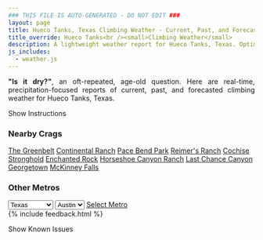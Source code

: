 ```yaml
---
### THIS FILE IS AUTO-GENERATED - DO NOT EDIT ###
layout: page
title: Hueco Tanks, Texas Climbing Weather - Current, Past, and Forecasted Report
title_override: Hueco Tanks<br /><small>Climbing Weather</small>
description: A lightweight weather report for Hueco Tanks, Texas. Optimized for slow internet connections.
js_includes:
  - weather.js
---
```


<section class="measure center lh-copy f5-ns f6 ph2 mv4" style="text-align: justify;">
<strong>"Is it dry?"</strong>, an oft-repeated, age-old question. Here are real-time,
precipitation-focused reports of current, past, and forecasted climbing weather for Hueco Tanks, Texas.
</section>

<p id="settings-toggle" class="mw5 b center tc hover-light-red black-70 pointer">Show Instructions</p>
<section id="settings" class="overflow-hidden" style="display:none;">
    <div class="mv2 ph2 center">
        <div class="fn f6 tc pv2">
            <p class="measure lh-copy center"><strong>Show/hide hourly forecasts</strong> by clicking the desired day.</p>
            <hr class="mw5 p0 mv2 o-60 b0 bt b--light-red light-red bg-light-red">
            <p class="measure lh-copy center"><strong>Current and Past conditions</strong> are measured by the nearest weather station. <strong>Forecast conditions</strong> are calculated and polled separately.</p>
            <hr class="mw5 p0 mv2 o-60 b0 bt b--light-red light-red bg-light-red">
            <p class="measure lh-copy center"><strong>Having issues?</strong> Try <a id="clear-cache" class="no-underline relative fancy-link light-red hover-light-red" href="#">clearing the local cache</a>.</p>
            <hr class="mw5 p0 mv2 o-60 b0 bt b--light-red light-red bg-light-red">
            <p class="measure lh-copy center">Weather data sourced from <a class="no-underline fancy-link relative light-red" target="_blank" href="https://www.weather.gov/documentation/services-web-api">weather.gov</a>.</p>
        </div>
    </div>
</section>
<section id="weather" data-crag="hueco-tanks-texas" class="mv4-ns mv3 ph2 center"></section>
<section id="nearby" class="tc lh-copy">
  <h3>Nearby Crags</h3>
<a class="nowrap no-underline fancy-link relative light-red mh3" href="/crags/the-greenbelt-texas-weather.html">The Greenbelt</a>
<a class="nowrap no-underline fancy-link relative light-red mh3" href="/crags/continental-ranch-texas-weather.html">Continental Ranch</a>
<a class="nowrap no-underline fancy-link relative light-red mh3" href="/crags/pace-bend-park-texas-weather.html">Pace Bend Park</a>
<a class="nowrap no-underline fancy-link relative light-red mh3" href="/crags/reimers-ranch-texas-weather.html">Reimer's Ranch</a>
<a class="nowrap no-underline fancy-link relative light-red mh3" href="/crags/cochise-stronghold-arizona-weather.html">Cochise Stronghold</a>
<a class="nowrap no-underline fancy-link relative light-red mh3" href="/crags/enchanted-rock-texas-weather.html">Enchanted Rock</a>
<a class="nowrap no-underline fancy-link relative light-red mh3" href="/crags/horseshoe-canyon-ranch-arkansas-weather.html">Horseshoe Canyon Ranch</a>
<a class="nowrap no-underline fancy-link relative light-red mh3" href="/crags/last-chance-canyon-new-mexico-weather.html">Last Chance Canyon</a>
<a class="nowrap no-underline fancy-link relative light-red mh3" href="/crags/georgetown-texas-weather.html">Georgetown</a>
<a class="nowrap no-underline fancy-link relative light-red mh3" href="/crags/mckinney-falls-texas-weather.html">McKinney Falls</a>
</section>
<section id="nearby" class="tc lh-copy">
  <h3>Other Metros</h3>
  <select class="ma1 bg-near-white pa2" id="stateSel">
    <option value="Texas" selected>Texas</option>
    <option value="Washington">Washington</option>
    <option value="Colorado">Colorado</option>
    <option value="Tennessee">Tennessee</option>
    <option value="Utah">Utah</option>
    <option value="California">California</option>
  </select>
  <select class="ma1 bg-near-white pa2" id="citySel">
    <option value="Austin" selected>Austin</option>
  </select>
  <a id="selectMetro" class="f6 link dim ph3 pv2 ma1 dib white bg-light-red" href="/crags/austin-texas-weather.html">Select Metro</a>
  <script>
    var states = [];
    states["Texas"] = "Austin"
    states["Washington"] = "Seattle"
    states["Colorado"] = "Denver"
    states["Tennessee"] = "Nashville"
    states["Utah"] = "Salt Lake City"
    states["California"] = "San Francisco|Los Angeles"
  </script>
</section>
{% include feedback.html %}
<p id="issues-toggle" class="mw5 b center tc hover-light-red black-70 pointer">Show Known Issues</p>
<section id="issues" class="overflow-hidden tc f6">
</section>

<script>
  var weekly_EPZ_116_60 = {"updated":"2021-06-19T07:13:20+00:00","units":"us","forecastGenerator":"BaselineForecastGenerator","generatedAt":"2021-06-19T08:46:03+00:00","updateTime":"2021-06-19T07:13:20+00:00","validTimes":"2021-06-19T01:00:00+00:00/P8DT6H","elevation":{"value":1449.9336,"unitCode":"unit:m"},"periods":[{"number":1,"name":"Overnight","startTime":"2021-06-19T02:00:00-06:00","endTime":"2021-06-19T06:00:00-06:00","isDaytime":false,"temperature":73,"temperatureUnit":"F","temperatureTrend":null,"windSpeed":"9 mph","windDirection":"ESE","icon":"https://api.weather.gov/icons/land/night/skc?size=medium","shortForecast":"Clear","detailedForecast":"Clear, with a low around 73. East southeast wind around 9 mph."},{"number":2,"name":"Saturday","startTime":"2021-06-19T06:00:00-06:00","endTime":"2021-06-19T18:00:00-06:00","isDaytime":true,"temperature":101,"temperatureUnit":"F","temperatureTrend":null,"windSpeed":"8 mph","windDirection":"S","icon":"https://api.weather.gov/icons/land/day/hot?size=medium","shortForecast":"Sunny","detailedForecast":"Sunny, with a high near 101. South wind around 8 mph."},{"number":3,"name":"Saturday Night","startTime":"2021-06-19T18:00:00-06:00","endTime":"2021-06-20T06:00:00-06:00","isDaytime":false,"temperature":74,"temperatureUnit":"F","temperatureTrend":null,"windSpeed":"9 mph","windDirection":"SSE","icon":"https://api.weather.gov/icons/land/night/few?size=medium","shortForecast":"Mostly Clear","detailedForecast":"Mostly clear, with a low around 74. South southeast wind around 9 mph."},{"number":4,"name":"Sunday","startTime":"2021-06-20T06:00:00-06:00","endTime":"2021-06-20T18:00:00-06:00","isDaytime":true,"temperature":103,"temperatureUnit":"F","temperatureTrend":null,"windSpeed":"9 to 13 mph","windDirection":"WSW","icon":"https://api.weather.gov/icons/land/day/hot?size=medium","shortForecast":"Sunny","detailedForecast":"Sunny, with a high near 103. Heat index values as high as 97. West southwest wind 9 to 13 mph."},{"number":5,"name":"Sunday Night","startTime":"2021-06-20T18:00:00-06:00","endTime":"2021-06-21T06:00:00-06:00","isDaytime":false,"temperature":77,"temperatureUnit":"F","temperatureTrend":null,"windSpeed":"14 mph","windDirection":"W","icon":"https://api.weather.gov/icons/land/night/tsra_hi/sct?size=medium","shortForecast":"Slight Chance Showers And Thunderstorms then Partly Cloudy","detailedForecast":"A slight chance of showers and thunderstorms before midnight. Partly cloudy, with a low around 77. West wind around 14 mph, with gusts as high as 20 mph."},{"number":6,"name":"Monday","startTime":"2021-06-21T06:00:00-06:00","endTime":"2021-06-21T18:00:00-06:00","isDaytime":true,"temperature":97,"temperatureUnit":"F","temperatureTrend":null,"windSpeed":"13 to 21 mph","windDirection":"N","icon":"https://api.weather.gov/icons/land/day/wind_few?size=medium","shortForecast":"Sunny","detailedForecast":"Sunny, with a high near 97. North wind 13 to 21 mph, with gusts as high as 29 mph."},{"number":7,"name":"Monday Night","startTime":"2021-06-21T18:00:00-06:00","endTime":"2021-06-22T06:00:00-06:00","isDaytime":false,"temperature":70,"temperatureUnit":"F","temperatureTrend":null,"windSpeed":"23 mph","windDirection":"E","icon":"https://api.weather.gov/icons/land/night/tsra_hi?size=medium","shortForecast":"Slight Chance Showers And Thunderstorms","detailedForecast":"A slight chance of showers and thunderstorms. Partly cloudy, with a low around 70. East wind around 23 mph, with gusts as high as 32 mph."},{"number":8,"name":"Tuesday","startTime":"2021-06-22T06:00:00-06:00","endTime":"2021-06-22T18:00:00-06:00","isDaytime":true,"temperature":95,"temperatureUnit":"F","temperatureTrend":null,"windSpeed":"8 to 20 mph","windDirection":"SE","icon":"https://api.weather.gov/icons/land/day/few?size=medium","shortForecast":"Sunny","detailedForecast":"Sunny, with a high near 95. Southeast wind 8 to 20 mph, with gusts as high as 28 mph."},{"number":9,"name":"Tuesday Night","startTime":"2021-06-22T18:00:00-06:00","endTime":"2021-06-23T06:00:00-06:00","isDaytime":false,"temperature":75,"temperatureUnit":"F","temperatureTrend":null,"windSpeed":"8 to 13 mph","windDirection":"SSE","icon":"https://api.weather.gov/icons/land/night/tsra_hi/sct?size=medium","shortForecast":"Slight Chance Showers And Thunderstorms then Partly Cloudy","detailedForecast":"A slight chance of showers and thunderstorms before midnight. Partly cloudy, with a low around 75. South southeast wind 8 to 13 mph."},{"number":10,"name":"Wednesday","startTime":"2021-06-23T06:00:00-06:00","endTime":"2021-06-23T18:00:00-06:00","isDaytime":true,"temperature":98,"temperatureUnit":"F","temperatureTrend":null,"windSpeed":"9 to 13 mph","windDirection":"SSW","icon":"https://api.weather.gov/icons/land/day/few?size=medium","shortForecast":"Sunny","detailedForecast":"Sunny, with a high near 98."},{"number":11,"name":"Wednesday Night","startTime":"2021-06-23T18:00:00-06:00","endTime":"2021-06-24T06:00:00-06:00","isDaytime":false,"temperature":76,"temperatureUnit":"F","temperatureTrend":null,"windSpeed":"9 to 13 mph","windDirection":"SSE","icon":"https://api.weather.gov/icons/land/night/sct?size=medium","shortForecast":"Partly Cloudy","detailedForecast":"Partly cloudy, with a low around 76."},{"number":12,"name":"Thursday","startTime":"2021-06-24T06:00:00-06:00","endTime":"2021-06-24T18:00:00-06:00","isDaytime":true,"temperature":99,"temperatureUnit":"F","temperatureTrend":null,"windSpeed":"12 mph","windDirection":"S","icon":"https://api.weather.gov/icons/land/day/few?size=medium","shortForecast":"Sunny","detailedForecast":"Sunny, with a high near 99."},{"number":13,"name":"Thursday Night","startTime":"2021-06-24T18:00:00-06:00","endTime":"2021-06-25T06:00:00-06:00","isDaytime":false,"temperature":77,"temperatureUnit":"F","temperatureTrend":null,"windSpeed":"14 mph","windDirection":"SE","icon":"https://api.weather.gov/icons/land/night/sct?size=medium","shortForecast":"Partly Cloudy","detailedForecast":"Partly cloudy, with a low around 77."},{"number":14,"name":"Friday","startTime":"2021-06-25T06:00:00-06:00","endTime":"2021-06-25T18:00:00-06:00","isDaytime":true,"temperature":98,"temperatureUnit":"F","temperatureTrend":null,"windSpeed":"13 mph","windDirection":"SE","icon":"https://api.weather.gov/icons/land/day/few?size=medium","shortForecast":"Sunny","detailedForecast":"Sunny, with a high near 98."}]}
  var hourly_EPZ_116_60 = {"@context":["https://geojson.org/geojson-ld/geojson-context.jsonld",{"@version":"1.1","wx":"https://api.weather.gov/ontology#","geo":"http://www.opengis.net/ont/geosparql#","unit":"http://codes.wmo.int/common/unit/","@vocab":"https://api.weather.gov/ontology#"}],"type":"Feature","geometry":{"type":"Polygon","coordinates":[[[-106.0565394,31.9207523],[-106.054364,31.8981566],[-106.02775960000001,31.9000002],[-106.02992990000001,31.9225961],[-106.0565394,31.9207523]]]},"properties":{"updated":"2021-06-19T07:13:20+00:00","units":"us","forecastGenerator":"HourlyForecastGenerator","generatedAt":"2021-06-19T08:46:05+00:00","updateTime":"2021-06-19T07:13:20+00:00","validTimes":"2021-06-19T01:00:00+00:00/P8DT6H","elevation":{"value":1449.9336,"unitCode":"unit:m"},"periods":[{"number":1,"name":"","startTime":"2021-06-19T02:00:00-06:00","endTime":"2021-06-19T03:00:00-06:00","isDaytime":false,"temperature":79,"temperatureUnit":"F","temperatureTrend":null,"windSpeed":"9 mph","windDirection":"ESE","icon":"https://api.weather.gov/icons/land/night/skc?size=small","shortForecast":"Clear","detailedForecast":""},{"number":2,"name":"","startTime":"2021-06-19T03:00:00-06:00","endTime":"2021-06-19T04:00:00-06:00","isDaytime":false,"temperature":77,"temperatureUnit":"F","temperatureTrend":null,"windSpeed":"9 mph","windDirection":"ESE","icon":"https://api.weather.gov/icons/land/night/skc?size=small","shortForecast":"Clear","detailedForecast":""},{"number":3,"name":"","startTime":"2021-06-19T04:00:00-06:00","endTime":"2021-06-19T05:00:00-06:00","isDaytime":false,"temperature":76,"temperatureUnit":"F","temperatureTrend":null,"windSpeed":"9 mph","windDirection":"ESE","icon":"https://api.weather.gov/icons/land/night/skc?size=small","shortForecast":"Clear","detailedForecast":""},{"number":4,"name":"","startTime":"2021-06-19T05:00:00-06:00","endTime":"2021-06-19T06:00:00-06:00","isDaytime":false,"temperature":75,"temperatureUnit":"F","temperatureTrend":null,"windSpeed":"9 mph","windDirection":"ESE","icon":"https://api.weather.gov/icons/land/night/skc?size=small","shortForecast":"Clear","detailedForecast":""},{"number":5,"name":"","startTime":"2021-06-19T06:00:00-06:00","endTime":"2021-06-19T07:00:00-06:00","isDaytime":true,"temperature":73,"temperatureUnit":"F","temperatureTrend":null,"windSpeed":"8 mph","windDirection":"ESE","icon":"https://api.weather.gov/icons/land/day/skc?size=small","shortForecast":"Sunny","detailedForecast":""},{"number":6,"name":"","startTime":"2021-06-19T07:00:00-06:00","endTime":"2021-06-19T08:00:00-06:00","isDaytime":true,"temperature":74,"temperatureUnit":"F","temperatureTrend":null,"windSpeed":"8 mph","windDirection":"SE","icon":"https://api.weather.gov/icons/land/day/skc?size=small","shortForecast":"Sunny","detailedForecast":""},{"number":7,"name":"","startTime":"2021-06-19T08:00:00-06:00","endTime":"2021-06-19T09:00:00-06:00","isDaytime":true,"temperature":80,"temperatureUnit":"F","temperatureTrend":null,"windSpeed":"8 mph","windDirection":"SSE","icon":"https://api.weather.gov/icons/land/day/skc?size=small","shortForecast":"Sunny","detailedForecast":""},{"number":8,"name":"","startTime":"2021-06-19T09:00:00-06:00","endTime":"2021-06-19T10:00:00-06:00","isDaytime":true,"temperature":84,"temperatureUnit":"F","temperatureTrend":null,"windSpeed":"8 mph","windDirection":"SSE","icon":"https://api.weather.gov/icons/land/day/skc?size=small","shortForecast":"Sunny","detailedForecast":""},{"number":9,"name":"","startTime":"2021-06-19T10:00:00-06:00","endTime":"2021-06-19T11:00:00-06:00","isDaytime":true,"temperature":88,"temperatureUnit":"F","temperatureTrend":null,"windSpeed":"8 mph","windDirection":"S","icon":"https://api.weather.gov/icons/land/day/skc?size=small","shortForecast":"Sunny","detailedForecast":""},{"number":10,"name":"","startTime":"2021-06-19T11:00:00-06:00","endTime":"2021-06-19T12:00:00-06:00","isDaytime":true,"temperature":91,"temperatureUnit":"F","temperatureTrend":null,"windSpeed":"8 mph","windDirection":"SSW","icon":"https://api.weather.gov/icons/land/day/skc?size=small","shortForecast":"Sunny","detailedForecast":""},{"number":11,"name":"","startTime":"2021-06-19T12:00:00-06:00","endTime":"2021-06-19T13:00:00-06:00","isDaytime":true,"temperature":94,"temperatureUnit":"F","temperatureTrend":null,"windSpeed":"8 mph","windDirection":"SSW","icon":"https://api.weather.gov/icons/land/day/skc?size=small","shortForecast":"Sunny","detailedForecast":""},{"number":12,"name":"","startTime":"2021-06-19T13:00:00-06:00","endTime":"2021-06-19T14:00:00-06:00","isDaytime":true,"temperature":97,"temperatureUnit":"F","temperatureTrend":null,"windSpeed":"8 mph","windDirection":"SSW","icon":"https://api.weather.gov/icons/land/day/skc?size=small","shortForecast":"Sunny","detailedForecast":""},{"number":13,"name":"","startTime":"2021-06-19T14:00:00-06:00","endTime":"2021-06-19T15:00:00-06:00","isDaytime":true,"temperature":99,"temperatureUnit":"F","temperatureTrend":null,"windSpeed":"8 mph","windDirection":"SSW","icon":"https://api.weather.gov/icons/land/day/few?size=small","shortForecast":"Sunny","detailedForecast":""},{"number":14,"name":"","startTime":"2021-06-19T15:00:00-06:00","endTime":"2021-06-19T16:00:00-06:00","isDaytime":true,"temperature":100,"temperatureUnit":"F","temperatureTrend":null,"windSpeed":"8 mph","windDirection":"S","icon":"https://api.weather.gov/icons/land/day/few?size=small","shortForecast":"Sunny","detailedForecast":""},{"number":15,"name":"","startTime":"2021-06-19T16:00:00-06:00","endTime":"2021-06-19T17:00:00-06:00","isDaytime":true,"temperature":101,"temperatureUnit":"F","temperatureTrend":null,"windSpeed":"8 mph","windDirection":"S","icon":"https://api.weather.gov/icons/land/day/hot?size=small","shortForecast":"Sunny","detailedForecast":""},{"number":16,"name":"","startTime":"2021-06-19T17:00:00-06:00","endTime":"2021-06-19T18:00:00-06:00","isDaytime":true,"temperature":101,"temperatureUnit":"F","temperatureTrend":null,"windSpeed":"8 mph","windDirection":"S","icon":"https://api.weather.gov/icons/land/day/hot?size=small","shortForecast":"Sunny","detailedForecast":""},{"number":17,"name":"","startTime":"2021-06-19T18:00:00-06:00","endTime":"2021-06-19T19:00:00-06:00","isDaytime":false,"temperature":99,"temperatureUnit":"F","temperatureTrend":null,"windSpeed":"8 mph","windDirection":"S","icon":"https://api.weather.gov/icons/land/night/few?size=small","shortForecast":"Mostly Clear","detailedForecast":""},{"number":18,"name":"","startTime":"2021-06-19T19:00:00-06:00","endTime":"2021-06-19T20:00:00-06:00","isDaytime":false,"temperature":96,"temperatureUnit":"F","temperatureTrend":null,"windSpeed":"8 mph","windDirection":"S","icon":"https://api.weather.gov/icons/land/night/few?size=small","shortForecast":"Mostly Clear","detailedForecast":""},{"number":19,"name":"","startTime":"2021-06-19T20:00:00-06:00","endTime":"2021-06-19T21:00:00-06:00","isDaytime":false,"temperature":93,"temperatureUnit":"F","temperatureTrend":null,"windSpeed":"8 mph","windDirection":"S","icon":"https://api.weather.gov/icons/land/night/few?size=small","shortForecast":"Mostly Clear","detailedForecast":""},{"number":20,"name":"","startTime":"2021-06-19T21:00:00-06:00","endTime":"2021-06-19T22:00:00-06:00","isDaytime":false,"temperature":89,"temperatureUnit":"F","temperatureTrend":null,"windSpeed":"9 mph","windDirection":"SSE","icon":"https://api.weather.gov/icons/land/night/few?size=small","shortForecast":"Mostly Clear","detailedForecast":""},{"number":21,"name":"","startTime":"2021-06-19T22:00:00-06:00","endTime":"2021-06-19T23:00:00-06:00","isDaytime":false,"temperature":86,"temperatureUnit":"F","temperatureTrend":null,"windSpeed":"9 mph","windDirection":"SSE","icon":"https://api.weather.gov/icons/land/night/few?size=small","shortForecast":"Mostly Clear","detailedForecast":""},{"number":22,"name":"","startTime":"2021-06-19T23:00:00-06:00","endTime":"2021-06-20T00:00:00-06:00","isDaytime":false,"temperature":84,"temperatureUnit":"F","temperatureTrend":null,"windSpeed":"9 mph","windDirection":"SSE","icon":"https://api.weather.gov/icons/land/night/few?size=small","shortForecast":"Mostly Clear","detailedForecast":""},{"number":23,"name":"","startTime":"2021-06-20T00:00:00-06:00","endTime":"2021-06-20T01:00:00-06:00","isDaytime":false,"temperature":83,"temperatureUnit":"F","temperatureTrend":null,"windSpeed":"9 mph","windDirection":"SE","icon":"https://api.weather.gov/icons/land/night/few?size=small","shortForecast":"Mostly Clear","detailedForecast":""},{"number":24,"name":"","startTime":"2021-06-20T01:00:00-06:00","endTime":"2021-06-20T02:00:00-06:00","isDaytime":false,"temperature":80,"temperatureUnit":"F","temperatureTrend":null,"windSpeed":"9 mph","windDirection":"SE","icon":"https://api.weather.gov/icons/land/night/few?size=small","shortForecast":"Mostly Clear","detailedForecast":""},{"number":25,"name":"","startTime":"2021-06-20T02:00:00-06:00","endTime":"2021-06-20T03:00:00-06:00","isDaytime":false,"temperature":79,"temperatureUnit":"F","temperatureTrend":null,"windSpeed":"9 mph","windDirection":"SE","icon":"https://api.weather.gov/icons/land/night/few?size=small","shortForecast":"Mostly Clear","detailedForecast":""},{"number":26,"name":"","startTime":"2021-06-20T03:00:00-06:00","endTime":"2021-06-20T04:00:00-06:00","isDaytime":false,"temperature":77,"temperatureUnit":"F","temperatureTrend":null,"windSpeed":"9 mph","windDirection":"SE","icon":"https://api.weather.gov/icons/land/night/few?size=small","shortForecast":"Mostly Clear","detailedForecast":""},{"number":27,"name":"","startTime":"2021-06-20T04:00:00-06:00","endTime":"2021-06-20T05:00:00-06:00","isDaytime":false,"temperature":76,"temperatureUnit":"F","temperatureTrend":null,"windSpeed":"9 mph","windDirection":"SE","icon":"https://api.weather.gov/icons/land/night/few?size=small","shortForecast":"Mostly Clear","detailedForecast":""},{"number":28,"name":"","startTime":"2021-06-20T05:00:00-06:00","endTime":"2021-06-20T06:00:00-06:00","isDaytime":false,"temperature":74,"temperatureUnit":"F","temperatureTrend":null,"windSpeed":"9 mph","windDirection":"SE","icon":"https://api.weather.gov/icons/land/night/few?size=small","shortForecast":"Mostly Clear","detailedForecast":""},{"number":29,"name":"","startTime":"2021-06-20T06:00:00-06:00","endTime":"2021-06-20T07:00:00-06:00","isDaytime":true,"temperature":74,"temperatureUnit":"F","temperatureTrend":null,"windSpeed":"9 mph","windDirection":"SE","icon":"https://api.weather.gov/icons/land/day/few?size=small","shortForecast":"Sunny","detailedForecast":""},{"number":30,"name":"","startTime":"2021-06-20T07:00:00-06:00","endTime":"2021-06-20T08:00:00-06:00","isDaytime":true,"temperature":75,"temperatureUnit":"F","temperatureTrend":null,"windSpeed":"12 mph","windDirection":"S","icon":"https://api.weather.gov/icons/land/day/few?size=small","shortForecast":"Sunny","detailedForecast":""},{"number":31,"name":"","startTime":"2021-06-20T08:00:00-06:00","endTime":"2021-06-20T09:00:00-06:00","isDaytime":true,"temperature":81,"temperatureUnit":"F","temperatureTrend":null,"windSpeed":"12 mph","windDirection":"S","icon":"https://api.weather.gov/icons/land/day/skc?size=small","shortForecast":"Sunny","detailedForecast":""},{"number":32,"name":"","startTime":"2021-06-20T09:00:00-06:00","endTime":"2021-06-20T10:00:00-06:00","isDaytime":true,"temperature":85,"temperatureUnit":"F","temperatureTrend":null,"windSpeed":"10 mph","windDirection":"SSW","icon":"https://api.weather.gov/icons/land/day/skc?size=small","shortForecast":"Sunny","detailedForecast":""},{"number":33,"name":"","startTime":"2021-06-20T10:00:00-06:00","endTime":"2021-06-20T11:00:00-06:00","isDaytime":true,"temperature":90,"temperatureUnit":"F","temperatureTrend":null,"windSpeed":"10 mph","windDirection":"SW","icon":"https://api.weather.gov/icons/land/day/skc?size=small","shortForecast":"Sunny","detailedForecast":""},{"number":34,"name":"","startTime":"2021-06-20T11:00:00-06:00","endTime":"2021-06-20T12:00:00-06:00","isDaytime":true,"temperature":93,"temperatureUnit":"F","temperatureTrend":null,"windSpeed":"10 mph","windDirection":"W","icon":"https://api.weather.gov/icons/land/day/few?size=small","shortForecast":"Sunny","detailedForecast":""},{"number":35,"name":"","startTime":"2021-06-20T12:00:00-06:00","endTime":"2021-06-20T13:00:00-06:00","isDaytime":true,"temperature":96,"temperatureUnit":"F","temperatureTrend":null,"windSpeed":"10 mph","windDirection":"W","icon":"https://api.weather.gov/icons/land/day/few?size=small","shortForecast":"Sunny","detailedForecast":""},{"number":36,"name":"","startTime":"2021-06-20T13:00:00-06:00","endTime":"2021-06-20T14:00:00-06:00","isDaytime":true,"temperature":98,"temperatureUnit":"F","temperatureTrend":null,"windSpeed":"10 mph","windDirection":"W","icon":"https://api.weather.gov/icons/land/day/few?size=small","shortForecast":"Sunny","detailedForecast":""},{"number":37,"name":"","startTime":"2021-06-20T14:00:00-06:00","endTime":"2021-06-20T15:00:00-06:00","isDaytime":true,"temperature":101,"temperatureUnit":"F","temperatureTrend":null,"windSpeed":"12 mph","windDirection":"WNW","icon":"https://api.weather.gov/icons/land/day/hot?size=small","shortForecast":"Sunny","detailedForecast":""},{"number":38,"name":"","startTime":"2021-06-20T15:00:00-06:00","endTime":"2021-06-20T16:00:00-06:00","isDaytime":true,"temperature":102,"temperatureUnit":"F","temperatureTrend":null,"windSpeed":"12 mph","windDirection":"NW","icon":"https://api.weather.gov/icons/land/day/hot?size=small","shortForecast":"Sunny","detailedForecast":""},{"number":39,"name":"","startTime":"2021-06-20T16:00:00-06:00","endTime":"2021-06-20T17:00:00-06:00","isDaytime":true,"temperature":103,"temperatureUnit":"F","temperatureTrend":null,"windSpeed":"13 mph","windDirection":"NW","icon":"https://api.weather.gov/icons/land/day/hot?size=small","shortForecast":"Sunny","detailedForecast":""},{"number":40,"name":"","startTime":"2021-06-20T17:00:00-06:00","endTime":"2021-06-20T18:00:00-06:00","isDaytime":true,"temperature":103,"temperatureUnit":"F","temperatureTrend":null,"windSpeed":"13 mph","windDirection":"NW","icon":"https://api.weather.gov/icons/land/day/hot?size=small","shortForecast":"Sunny","detailedForecast":""},{"number":41,"name":"","startTime":"2021-06-20T18:00:00-06:00","endTime":"2021-06-20T19:00:00-06:00","isDaytime":false,"temperature":101,"temperatureUnit":"F","temperatureTrend":null,"windSpeed":"14 mph","windDirection":"NW","icon":"https://api.weather.gov/icons/land/night/tsra_hi?size=small","shortForecast":"Slight Chance Showers And Thunderstorms","detailedForecast":""},{"number":42,"name":"","startTime":"2021-06-20T19:00:00-06:00","endTime":"2021-06-20T20:00:00-06:00","isDaytime":false,"temperature":98,"temperatureUnit":"F","temperatureTrend":null,"windSpeed":"14 mph","windDirection":"NW","icon":"https://api.weather.gov/icons/land/night/tsra_hi?size=small","shortForecast":"Slight Chance Showers And Thunderstorms","detailedForecast":""},{"number":43,"name":"","startTime":"2021-06-20T20:00:00-06:00","endTime":"2021-06-20T21:00:00-06:00","isDaytime":false,"temperature":95,"temperatureUnit":"F","temperatureTrend":null,"windSpeed":"14 mph","windDirection":"WNW","icon":"https://api.weather.gov/icons/land/night/tsra_hi?size=small","shortForecast":"Slight Chance Showers And Thunderstorms","detailedForecast":""},{"number":44,"name":"","startTime":"2021-06-20T21:00:00-06:00","endTime":"2021-06-20T22:00:00-06:00","isDaytime":false,"temperature":91,"temperatureUnit":"F","temperatureTrend":null,"windSpeed":"14 mph","windDirection":"WNW","icon":"https://api.weather.gov/icons/land/night/tsra_hi?size=small","shortForecast":"Slight Chance Showers And Thunderstorms","detailedForecast":""},{"number":45,"name":"","startTime":"2021-06-20T22:00:00-06:00","endTime":"2021-06-20T23:00:00-06:00","isDaytime":false,"temperature":89,"temperatureUnit":"F","temperatureTrend":null,"windSpeed":"13 mph","windDirection":"WNW","icon":"https://api.weather.gov/icons/land/night/tsra_hi?size=small","shortForecast":"Slight Chance Showers And Thunderstorms","detailedForecast":""},{"number":46,"name":"","startTime":"2021-06-20T23:00:00-06:00","endTime":"2021-06-21T00:00:00-06:00","isDaytime":false,"temperature":87,"temperatureUnit":"F","temperatureTrend":null,"windSpeed":"13 mph","windDirection":"W","icon":"https://api.weather.gov/icons/land/night/tsra_hi?size=small","shortForecast":"Slight Chance Showers And Thunderstorms","detailedForecast":""},{"number":47,"name":"","startTime":"2021-06-21T00:00:00-06:00","endTime":"2021-06-21T01:00:00-06:00","isDaytime":false,"temperature":85,"temperatureUnit":"F","temperatureTrend":null,"windSpeed":"12 mph","windDirection":"WSW","icon":"https://api.weather.gov/icons/land/night/bkn?size=small","shortForecast":"Mostly Cloudy","detailedForecast":""},{"number":48,"name":"","startTime":"2021-06-21T01:00:00-06:00","endTime":"2021-06-21T02:00:00-06:00","isDaytime":false,"temperature":83,"temperatureUnit":"F","temperatureTrend":null,"windSpeed":"12 mph","windDirection":"WSW","icon":"https://api.weather.gov/icons/land/night/sct?size=small","shortForecast":"Partly Cloudy","detailedForecast":""},{"number":49,"name":"","startTime":"2021-06-21T02:00:00-06:00","endTime":"2021-06-21T03:00:00-06:00","isDaytime":false,"temperature":82,"temperatureUnit":"F","temperatureTrend":null,"windSpeed":"13 mph","windDirection":"W","icon":"https://api.weather.gov/icons/land/night/sct?size=small","shortForecast":"Partly Cloudy","detailedForecast":""},{"number":50,"name":"","startTime":"2021-06-21T03:00:00-06:00","endTime":"2021-06-21T04:00:00-06:00","isDaytime":false,"temperature":80,"temperatureUnit":"F","temperatureTrend":null,"windSpeed":"13 mph","windDirection":"W","icon":"https://api.weather.gov/icons/land/night/sct?size=small","shortForecast":"Partly Cloudy","detailedForecast":""},{"number":51,"name":"","startTime":"2021-06-21T04:00:00-06:00","endTime":"2021-06-21T05:00:00-06:00","isDaytime":false,"temperature":79,"temperatureUnit":"F","temperatureTrend":null,"windSpeed":"13 mph","windDirection":"W","icon":"https://api.weather.gov/icons/land/night/few?size=small","shortForecast":"Mostly Clear","detailedForecast":""},{"number":52,"name":"","startTime":"2021-06-21T05:00:00-06:00","endTime":"2021-06-21T06:00:00-06:00","isDaytime":false,"temperature":77,"temperatureUnit":"F","temperatureTrend":null,"windSpeed":"13 mph","windDirection":"W","icon":"https://api.weather.gov/icons/land/night/few?size=small","shortForecast":"Mostly Clear","detailedForecast":""},{"number":53,"name":"","startTime":"2021-06-21T06:00:00-06:00","endTime":"2021-06-21T07:00:00-06:00","isDaytime":true,"temperature":77,"temperatureUnit":"F","temperatureTrend":null,"windSpeed":"13 mph","windDirection":"W","icon":"https://api.weather.gov/icons/land/day/few?size=small","shortForecast":"Sunny","detailedForecast":""},{"number":54,"name":"","startTime":"2021-06-21T07:00:00-06:00","endTime":"2021-06-21T08:00:00-06:00","isDaytime":true,"temperature":78,"temperatureUnit":"F","temperatureTrend":null,"windSpeed":"14 mph","windDirection":"WNW","icon":"https://api.weather.gov/icons/land/day/few?size=small","shortForecast":"Sunny","detailedForecast":""},{"number":55,"name":"","startTime":"2021-06-21T08:00:00-06:00","endTime":"2021-06-21T09:00:00-06:00","isDaytime":true,"temperature":82,"temperatureUnit":"F","temperatureTrend":null,"windSpeed":"14 mph","windDirection":"NW","icon":"https://api.weather.gov/icons/land/day/few?size=small","shortForecast":"Sunny","detailedForecast":""},{"number":56,"name":"","startTime":"2021-06-21T09:00:00-06:00","endTime":"2021-06-21T10:00:00-06:00","isDaytime":true,"temperature":85,"temperatureUnit":"F","temperatureTrend":null,"windSpeed":"15 mph","windDirection":"NW","icon":"https://api.weather.gov/icons/land/day/skc?size=small","shortForecast":"Sunny","detailedForecast":""},{"number":57,"name":"","startTime":"2021-06-21T10:00:00-06:00","endTime":"2021-06-21T11:00:00-06:00","isDaytime":true,"temperature":88,"temperatureUnit":"F","temperatureTrend":null,"windSpeed":"15 mph","windDirection":"NNW","icon":"https://api.weather.gov/icons/land/day/skc?size=small","shortForecast":"Sunny","detailedForecast":""},{"number":58,"name":"","startTime":"2021-06-21T11:00:00-06:00","endTime":"2021-06-21T12:00:00-06:00","isDaytime":true,"temperature":90,"temperatureUnit":"F","temperatureTrend":null,"windSpeed":"15 mph","windDirection":"NNE","icon":"https://api.weather.gov/icons/land/day/skc?size=small","shortForecast":"Sunny","detailedForecast":""},{"number":59,"name":"","startTime":"2021-06-21T12:00:00-06:00","endTime":"2021-06-21T13:00:00-06:00","isDaytime":true,"temperature":92,"temperatureUnit":"F","temperatureTrend":null,"windSpeed":"15 mph","windDirection":"NE","icon":"https://api.weather.gov/icons/land/day/skc?size=small","shortForecast":"Sunny","detailedForecast":""},{"number":60,"name":"","startTime":"2021-06-21T13:00:00-06:00","endTime":"2021-06-21T14:00:00-06:00","isDaytime":true,"temperature":94,"temperatureUnit":"F","temperatureTrend":null,"windSpeed":"17 mph","windDirection":"NE","icon":"https://api.weather.gov/icons/land/day/few?size=small","shortForecast":"Sunny","detailedForecast":""},{"number":61,"name":"","startTime":"2021-06-21T14:00:00-06:00","endTime":"2021-06-21T15:00:00-06:00","isDaytime":true,"temperature":96,"temperatureUnit":"F","temperatureTrend":null,"windSpeed":"20 mph","windDirection":"ENE","icon":"https://api.weather.gov/icons/land/day/few?size=small","shortForecast":"Sunny","detailedForecast":""},{"number":62,"name":"","startTime":"2021-06-21T15:00:00-06:00","endTime":"2021-06-21T16:00:00-06:00","isDaytime":true,"temperature":96,"temperatureUnit":"F","temperatureTrend":null,"windSpeed":"21 mph","windDirection":"ENE","icon":"https://api.weather.gov/icons/land/day/wind_few?size=small","shortForecast":"Sunny","detailedForecast":""},{"number":63,"name":"","startTime":"2021-06-21T16:00:00-06:00","endTime":"2021-06-21T17:00:00-06:00","isDaytime":true,"temperature":97,"temperatureUnit":"F","temperatureTrend":null,"windSpeed":"21 mph","windDirection":"ENE","icon":"https://api.weather.gov/icons/land/day/wind_few?size=small","shortForecast":"Sunny","detailedForecast":""},{"number":64,"name":"","startTime":"2021-06-21T17:00:00-06:00","endTime":"2021-06-21T18:00:00-06:00","isDaytime":true,"temperature":97,"temperatureUnit":"F","temperatureTrend":null,"windSpeed":"21 mph","windDirection":"E","icon":"https://api.weather.gov/icons/land/day/wind_few?size=small","shortForecast":"Sunny","detailedForecast":""},{"number":65,"name":"","startTime":"2021-06-21T18:00:00-06:00","endTime":"2021-06-21T19:00:00-06:00","isDaytime":false,"temperature":95,"temperatureUnit":"F","temperatureTrend":null,"windSpeed":"21 mph","windDirection":"E","icon":"https://api.weather.gov/icons/land/night/tsra_hi?size=small","shortForecast":"Slight Chance Showers And Thunderstorms","detailedForecast":""},{"number":66,"name":"","startTime":"2021-06-21T19:00:00-06:00","endTime":"2021-06-21T20:00:00-06:00","isDaytime":false,"temperature":92,"temperatureUnit":"F","temperatureTrend":null,"windSpeed":"21 mph","windDirection":"E","icon":"https://api.weather.gov/icons/land/night/tsra_hi?size=small","shortForecast":"Slight Chance Showers And Thunderstorms","detailedForecast":""},{"number":67,"name":"","startTime":"2021-06-21T20:00:00-06:00","endTime":"2021-06-21T21:00:00-06:00","isDaytime":false,"temperature":89,"temperatureUnit":"F","temperatureTrend":null,"windSpeed":"21 mph","windDirection":"E","icon":"https://api.weather.gov/icons/land/night/tsra_hi?size=small","shortForecast":"Slight Chance Showers And Thunderstorms","detailedForecast":""},{"number":68,"name":"","startTime":"2021-06-21T21:00:00-06:00","endTime":"2021-06-21T22:00:00-06:00","isDaytime":false,"temperature":85,"temperatureUnit":"F","temperatureTrend":null,"windSpeed":"21 mph","windDirection":"E","icon":"https://api.weather.gov/icons/land/night/tsra_hi?size=small","shortForecast":"Slight Chance Showers And Thunderstorms","detailedForecast":""},{"number":69,"name":"","startTime":"2021-06-21T22:00:00-06:00","endTime":"2021-06-21T23:00:00-06:00","isDaytime":false,"temperature":82,"temperatureUnit":"F","temperatureTrend":null,"windSpeed":"22 mph","windDirection":"E","icon":"https://api.weather.gov/icons/land/night/tsra_hi?size=small","shortForecast":"Slight Chance Showers And Thunderstorms","detailedForecast":""},{"number":70,"name":"","startTime":"2021-06-21T23:00:00-06:00","endTime":"2021-06-22T00:00:00-06:00","isDaytime":false,"temperature":80,"temperatureUnit":"F","temperatureTrend":null,"windSpeed":"22 mph","windDirection":"E","icon":"https://api.weather.gov/icons/land/night/tsra_hi?size=small","shortForecast":"Slight Chance Showers And Thunderstorms","detailedForecast":""},{"number":71,"name":"","startTime":"2021-06-22T00:00:00-06:00","endTime":"2021-06-22T01:00:00-06:00","isDaytime":false,"temperature":79,"temperatureUnit":"F","temperatureTrend":null,"windSpeed":"23 mph","windDirection":"E","icon":"https://api.weather.gov/icons/land/night/tsra_hi?size=small","shortForecast":"Slight Chance Showers And Thunderstorms","detailedForecast":""},{"number":72,"name":"","startTime":"2021-06-22T01:00:00-06:00","endTime":"2021-06-22T02:00:00-06:00","isDaytime":false,"temperature":76,"temperatureUnit":"F","temperatureTrend":null,"windSpeed":"23 mph","windDirection":"E","icon":"https://api.weather.gov/icons/land/night/tsra_hi?size=small","shortForecast":"Slight Chance Showers And Thunderstorms","detailedForecast":""},{"number":73,"name":"","startTime":"2021-06-22T02:00:00-06:00","endTime":"2021-06-22T03:00:00-06:00","isDaytime":false,"temperature":75,"temperatureUnit":"F","temperatureTrend":null,"windSpeed":"23 mph","windDirection":"E","icon":"https://api.weather.gov/icons/land/night/tsra_hi?size=small","shortForecast":"Slight Chance Showers And Thunderstorms","detailedForecast":""},{"number":74,"name":"","startTime":"2021-06-22T03:00:00-06:00","endTime":"2021-06-22T04:00:00-06:00","isDaytime":false,"temperature":73,"temperatureUnit":"F","temperatureTrend":null,"windSpeed":"22 mph","windDirection":"E","icon":"https://api.weather.gov/icons/land/night/tsra_hi?size=small","shortForecast":"Slight Chance Showers And Thunderstorms","detailedForecast":""},{"number":75,"name":"","startTime":"2021-06-22T04:00:00-06:00","endTime":"2021-06-22T05:00:00-06:00","isDaytime":false,"temperature":72,"temperatureUnit":"F","temperatureTrend":null,"windSpeed":"21 mph","windDirection":"E","icon":"https://api.weather.gov/icons/land/night/tsra_hi?size=small","shortForecast":"Slight Chance Showers And Thunderstorms","detailedForecast":""},{"number":76,"name":"","startTime":"2021-06-22T05:00:00-06:00","endTime":"2021-06-22T06:00:00-06:00","isDaytime":false,"temperature":70,"temperatureUnit":"F","temperatureTrend":null,"windSpeed":"21 mph","windDirection":"E","icon":"https://api.weather.gov/icons/land/night/tsra_hi?size=small","shortForecast":"Slight Chance Showers And Thunderstorms","detailedForecast":""},{"number":77,"name":"","startTime":"2021-06-22T06:00:00-06:00","endTime":"2021-06-22T07:00:00-06:00","isDaytime":true,"temperature":70,"temperatureUnit":"F","temperatureTrend":null,"windSpeed":"20 mph","windDirection":"E","icon":"https://api.weather.gov/icons/land/day/sct?size=small","shortForecast":"Mostly Sunny","detailedForecast":""},{"number":78,"name":"","startTime":"2021-06-22T07:00:00-06:00","endTime":"2021-06-22T08:00:00-06:00","isDaytime":true,"temperature":71,"temperatureUnit":"F","temperatureTrend":null,"windSpeed":"18 mph","windDirection":"E","icon":"https://api.weather.gov/icons/land/day/few?size=small","shortForecast":"Sunny","detailedForecast":""},{"number":79,"name":"","startTime":"2021-06-22T08:00:00-06:00","endTime":"2021-06-22T09:00:00-06:00","isDaytime":true,"temperature":76,"temperatureUnit":"F","temperatureTrend":null,"windSpeed":"17 mph","windDirection":"ESE","icon":"https://api.weather.gov/icons/land/day/few?size=small","shortForecast":"Sunny","detailedForecast":""},{"number":80,"name":"","startTime":"2021-06-22T09:00:00-06:00","endTime":"2021-06-22T10:00:00-06:00","isDaytime":true,"temperature":80,"temperatureUnit":"F","temperatureTrend":null,"windSpeed":"16 mph","windDirection":"ESE","icon":"https://api.weather.gov/icons/land/day/few?size=small","shortForecast":"Sunny","detailedForecast":""},{"number":81,"name":"","startTime":"2021-06-22T10:00:00-06:00","endTime":"2021-06-22T11:00:00-06:00","isDaytime":true,"temperature":83,"temperatureUnit":"F","temperatureTrend":null,"windSpeed":"15 mph","windDirection":"ESE","icon":"https://api.weather.gov/icons/land/day/few?size=small","shortForecast":"Sunny","detailedForecast":""},{"number":82,"name":"","startTime":"2021-06-22T11:00:00-06:00","endTime":"2021-06-22T12:00:00-06:00","isDaytime":true,"temperature":86,"temperatureUnit":"F","temperatureTrend":null,"windSpeed":"14 mph","windDirection":"SE","icon":"https://api.weather.gov/icons/land/day/few?size=small","shortForecast":"Sunny","detailedForecast":""},{"number":83,"name":"","startTime":"2021-06-22T12:00:00-06:00","endTime":"2021-06-22T13:00:00-06:00","isDaytime":true,"temperature":89,"temperatureUnit":"F","temperatureTrend":null,"windSpeed":"13 mph","windDirection":"SSE","icon":"https://api.weather.gov/icons/land/day/few?size=small","shortForecast":"Sunny","detailedForecast":""},{"number":84,"name":"","startTime":"2021-06-22T13:00:00-06:00","endTime":"2021-06-22T14:00:00-06:00","isDaytime":true,"temperature":91,"temperatureUnit":"F","temperatureTrend":null,"windSpeed":"12 mph","windDirection":"SSE","icon":"https://api.weather.gov/icons/land/day/few?size=small","shortForecast":"Sunny","detailedForecast":""},{"number":85,"name":"","startTime":"2021-06-22T14:00:00-06:00","endTime":"2021-06-22T15:00:00-06:00","isDaytime":true,"temperature":93,"temperatureUnit":"F","temperatureTrend":null,"windSpeed":"9 mph","windDirection":"S","icon":"https://api.weather.gov/icons/land/day/few?size=small","shortForecast":"Sunny","detailedForecast":""},{"number":86,"name":"","startTime":"2021-06-22T15:00:00-06:00","endTime":"2021-06-22T16:00:00-06:00","isDaytime":true,"temperature":94,"temperatureUnit":"F","temperatureTrend":null,"windSpeed":"8 mph","windDirection":"S","icon":"https://api.weather.gov/icons/land/day/few?size=small","shortForecast":"Sunny","detailedForecast":""},{"number":87,"name":"","startTime":"2021-06-22T16:00:00-06:00","endTime":"2021-06-22T17:00:00-06:00","isDaytime":true,"temperature":95,"temperatureUnit":"F","temperatureTrend":null,"windSpeed":"8 mph","windDirection":"S","icon":"https://api.weather.gov/icons/land/day/few?size=small","shortForecast":"Sunny","detailedForecast":""},{"number":88,"name":"","startTime":"2021-06-22T17:00:00-06:00","endTime":"2021-06-22T18:00:00-06:00","isDaytime":true,"temperature":95,"temperatureUnit":"F","temperatureTrend":null,"windSpeed":"8 mph","windDirection":"S","icon":"https://api.weather.gov/icons/land/day/sct?size=small","shortForecast":"Mostly Sunny","detailedForecast":""},{"number":89,"name":"","startTime":"2021-06-22T18:00:00-06:00","endTime":"2021-06-22T19:00:00-06:00","isDaytime":false,"temperature":94,"temperatureUnit":"F","temperatureTrend":null,"windSpeed":"8 mph","windDirection":"S","icon":"https://api.weather.gov/icons/land/night/tsra_hi?size=small","shortForecast":"Slight Chance Showers And Thunderstorms","detailedForecast":""},{"number":90,"name":"","startTime":"2021-06-22T19:00:00-06:00","endTime":"2021-06-22T20:00:00-06:00","isDaytime":false,"temperature":91,"temperatureUnit":"F","temperatureTrend":null,"windSpeed":"9 mph","windDirection":"S","icon":"https://api.weather.gov/icons/land/night/tsra_hi?size=small","shortForecast":"Slight Chance Showers And Thunderstorms","detailedForecast":""},{"number":91,"name":"","startTime":"2021-06-22T20:00:00-06:00","endTime":"2021-06-22T21:00:00-06:00","isDaytime":false,"temperature":89,"temperatureUnit":"F","temperatureTrend":null,"windSpeed":"10 mph","windDirection":"SSE","icon":"https://api.weather.gov/icons/land/night/tsra_hi?size=small","shortForecast":"Slight Chance Showers And Thunderstorms","detailedForecast":""},{"number":92,"name":"","startTime":"2021-06-22T21:00:00-06:00","endTime":"2021-06-22T22:00:00-06:00","isDaytime":false,"temperature":86,"temperatureUnit":"F","temperatureTrend":null,"windSpeed":"12 mph","windDirection":"SSE","icon":"https://api.weather.gov/icons/land/night/tsra_hi?size=small","shortForecast":"Slight Chance Showers And Thunderstorms","detailedForecast":""},{"number":93,"name":"","startTime":"2021-06-22T22:00:00-06:00","endTime":"2021-06-22T23:00:00-06:00","isDaytime":false,"temperature":84,"temperatureUnit":"F","temperatureTrend":null,"windSpeed":"13 mph","windDirection":"SSE","icon":"https://api.weather.gov/icons/land/night/tsra_hi?size=small","shortForecast":"Slight Chance Showers And Thunderstorms","detailedForecast":""},{"number":94,"name":"","startTime":"2021-06-22T23:00:00-06:00","endTime":"2021-06-23T00:00:00-06:00","isDaytime":false,"temperature":83,"temperatureUnit":"F","temperatureTrend":null,"windSpeed":"13 mph","windDirection":"SSE","icon":"https://api.weather.gov/icons/land/night/tsra_hi?size=small","shortForecast":"Slight Chance Showers And Thunderstorms","detailedForecast":""},{"number":95,"name":"","startTime":"2021-06-23T00:00:00-06:00","endTime":"2021-06-23T01:00:00-06:00","isDaytime":false,"temperature":81,"temperatureUnit":"F","temperatureTrend":null,"windSpeed":"13 mph","windDirection":"SSE","icon":"https://api.weather.gov/icons/land/night/sct?size=small","shortForecast":"Partly Cloudy","detailedForecast":""},{"number":96,"name":"","startTime":"2021-06-23T01:00:00-06:00","endTime":"2021-06-23T02:00:00-06:00","isDaytime":false,"temperature":80,"temperatureUnit":"F","temperatureTrend":null,"windSpeed":"13 mph","windDirection":"SSE","icon":"https://api.weather.gov/icons/land/night/sct?size=small","shortForecast":"Partly Cloudy","detailedForecast":""},{"number":97,"name":"","startTime":"2021-06-23T02:00:00-06:00","endTime":"2021-06-23T03:00:00-06:00","isDaytime":false,"temperature":79,"temperatureUnit":"F","temperatureTrend":null,"windSpeed":"13 mph","windDirection":"SSE","icon":"https://api.weather.gov/icons/land/night/sct?size=small","shortForecast":"Partly Cloudy","detailedForecast":""},{"number":98,"name":"","startTime":"2021-06-23T03:00:00-06:00","endTime":"2021-06-23T04:00:00-06:00","isDaytime":false,"temperature":77,"temperatureUnit":"F","temperatureTrend":null,"windSpeed":"13 mph","windDirection":"SSE","icon":"https://api.weather.gov/icons/land/night/sct?size=small","shortForecast":"Partly Cloudy","detailedForecast":""},{"number":99,"name":"","startTime":"2021-06-23T04:00:00-06:00","endTime":"2021-06-23T05:00:00-06:00","isDaytime":false,"temperature":76,"temperatureUnit":"F","temperatureTrend":null,"windSpeed":"13 mph","windDirection":"S","icon":"https://api.weather.gov/icons/land/night/sct?size=small","shortForecast":"Partly Cloudy","detailedForecast":""},{"number":100,"name":"","startTime":"2021-06-23T05:00:00-06:00","endTime":"2021-06-23T06:00:00-06:00","isDaytime":false,"temperature":75,"temperatureUnit":"F","temperatureTrend":null,"windSpeed":"12 mph","windDirection":"S","icon":"https://api.weather.gov/icons/land/night/sct?size=small","shortForecast":"Partly Cloudy","detailedForecast":""},{"number":101,"name":"","startTime":"2021-06-23T06:00:00-06:00","endTime":"2021-06-23T07:00:00-06:00","isDaytime":true,"temperature":75,"temperatureUnit":"F","temperatureTrend":null,"windSpeed":"12 mph","windDirection":"S","icon":"https://api.weather.gov/icons/land/day/sct?size=small","shortForecast":"Mostly Sunny","detailedForecast":""},{"number":102,"name":"","startTime":"2021-06-23T07:00:00-06:00","endTime":"2021-06-23T08:00:00-06:00","isDaytime":true,"temperature":76,"temperatureUnit":"F","temperatureTrend":null,"windSpeed":"12 mph","windDirection":"S","icon":"https://api.weather.gov/icons/land/day/few?size=small","shortForecast":"Sunny","detailedForecast":""},{"number":103,"name":"","startTime":"2021-06-23T08:00:00-06:00","endTime":"2021-06-23T09:00:00-06:00","isDaytime":true,"temperature":81,"temperatureUnit":"F","temperatureTrend":null,"windSpeed":"13 mph","windDirection":"SSW","icon":"https://api.weather.gov/icons/land/day/few?size=small","shortForecast":"Sunny","detailedForecast":""},{"number":104,"name":"","startTime":"2021-06-23T09:00:00-06:00","endTime":"2021-06-23T10:00:00-06:00","isDaytime":true,"temperature":84,"temperatureUnit":"F","temperatureTrend":null,"windSpeed":"13 mph","windDirection":"SSW","icon":"https://api.weather.gov/icons/land/day/few?size=small","shortForecast":"Sunny","detailedForecast":""},{"number":105,"name":"","startTime":"2021-06-23T10:00:00-06:00","endTime":"2021-06-23T11:00:00-06:00","isDaytime":true,"temperature":87,"temperatureUnit":"F","temperatureTrend":null,"windSpeed":"12 mph","windDirection":"SSW","icon":"https://api.weather.gov/icons/land/day/few?size=small","shortForecast":"Sunny","detailedForecast":""},{"number":106,"name":"","startTime":"2021-06-23T11:00:00-06:00","endTime":"2021-06-23T12:00:00-06:00","isDaytime":true,"temperature":90,"temperatureUnit":"F","temperatureTrend":null,"windSpeed":"10 mph","windDirection":"SW","icon":"https://api.weather.gov/icons/land/day/few?size=small","shortForecast":"Sunny","detailedForecast":""},{"number":107,"name":"","startTime":"2021-06-23T12:00:00-06:00","endTime":"2021-06-23T13:00:00-06:00","isDaytime":true,"temperature":92,"temperatureUnit":"F","temperatureTrend":null,"windSpeed":"9 mph","windDirection":"SW","icon":"https://api.weather.gov/icons/land/day/few?size=small","shortForecast":"Sunny","detailedForecast":""},{"number":108,"name":"","startTime":"2021-06-23T13:00:00-06:00","endTime":"2021-06-23T14:00:00-06:00","isDaytime":true,"temperature":94,"temperatureUnit":"F","temperatureTrend":null,"windSpeed":"9 mph","windDirection":"SW","icon":"https://api.weather.gov/icons/land/day/few?size=small","shortForecast":"Sunny","detailedForecast":""},{"number":109,"name":"","startTime":"2021-06-23T14:00:00-06:00","endTime":"2021-06-23T15:00:00-06:00","isDaytime":true,"temperature":97,"temperatureUnit":"F","temperatureTrend":null,"windSpeed":"9 mph","windDirection":"SW","icon":"https://api.weather.gov/icons/land/day/few?size=small","shortForecast":"Sunny","detailedForecast":""},{"number":110,"name":"","startTime":"2021-06-23T15:00:00-06:00","endTime":"2021-06-23T16:00:00-06:00","isDaytime":true,"temperature":97,"temperatureUnit":"F","temperatureTrend":null,"windSpeed":"9 mph","windDirection":"SSW","icon":"https://api.weather.gov/icons/land/day/sct?size=small","shortForecast":"Mostly Sunny","detailedForecast":""},{"number":111,"name":"","startTime":"2021-06-23T16:00:00-06:00","endTime":"2021-06-23T17:00:00-06:00","isDaytime":true,"temperature":98,"temperatureUnit":"F","temperatureTrend":null,"windSpeed":"9 mph","windDirection":"SSW","icon":"https://api.weather.gov/icons/land/day/sct?size=small","shortForecast":"Mostly Sunny","detailedForecast":""},{"number":112,"name":"","startTime":"2021-06-23T17:00:00-06:00","endTime":"2021-06-23T18:00:00-06:00","isDaytime":true,"temperature":98,"temperatureUnit":"F","temperatureTrend":null,"windSpeed":"9 mph","windDirection":"SSW","icon":"https://api.weather.gov/icons/land/day/sct?size=small","shortForecast":"Mostly Sunny","detailedForecast":""},{"number":113,"name":"","startTime":"2021-06-23T18:00:00-06:00","endTime":"2021-06-23T19:00:00-06:00","isDaytime":false,"temperature":96,"temperatureUnit":"F","temperatureTrend":null,"windSpeed":"9 mph","windDirection":"SSW","icon":"https://api.weather.gov/icons/land/night/sct?size=small","shortForecast":"Partly Cloudy","detailedForecast":""},{"number":114,"name":"","startTime":"2021-06-23T19:00:00-06:00","endTime":"2021-06-23T20:00:00-06:00","isDaytime":false,"temperature":94,"temperatureUnit":"F","temperatureTrend":null,"windSpeed":"10 mph","windDirection":"SSW","icon":"https://api.weather.gov/icons/land/night/sct?size=small","shortForecast":"Partly Cloudy","detailedForecast":""},{"number":115,"name":"","startTime":"2021-06-23T20:00:00-06:00","endTime":"2021-06-23T21:00:00-06:00","isDaytime":false,"temperature":91,"temperatureUnit":"F","temperatureTrend":null,"windSpeed":"12 mph","windDirection":"S","icon":"https://api.weather.gov/icons/land/night/sct?size=small","shortForecast":"Partly Cloudy","detailedForecast":""},{"number":116,"name":"","startTime":"2021-06-23T21:00:00-06:00","endTime":"2021-06-23T22:00:00-06:00","isDaytime":false,"temperature":88,"temperatureUnit":"F","temperatureTrend":null,"windSpeed":"13 mph","windDirection":"SSE","icon":"https://api.weather.gov/icons/land/night/sct?size=small","shortForecast":"Partly Cloudy","detailedForecast":""},{"number":117,"name":"","startTime":"2021-06-23T22:00:00-06:00","endTime":"2021-06-23T23:00:00-06:00","isDaytime":false,"temperature":86,"temperatureUnit":"F","temperatureTrend":null,"windSpeed":"13 mph","windDirection":"SSE","icon":"https://api.weather.gov/icons/land/night/sct?size=small","shortForecast":"Partly Cloudy","detailedForecast":""},{"number":118,"name":"","startTime":"2021-06-23T23:00:00-06:00","endTime":"2021-06-24T00:00:00-06:00","isDaytime":false,"temperature":85,"temperatureUnit":"F","temperatureTrend":null,"windSpeed":"13 mph","windDirection":"SE","icon":"https://api.weather.gov/icons/land/night/sct?size=small","shortForecast":"Partly Cloudy","detailedForecast":""},{"number":119,"name":"","startTime":"2021-06-24T00:00:00-06:00","endTime":"2021-06-24T01:00:00-06:00","isDaytime":false,"temperature":83,"temperatureUnit":"F","temperatureTrend":null,"windSpeed":"13 mph","windDirection":"SE","icon":"https://api.weather.gov/icons/land/night/sct?size=small","shortForecast":"Partly Cloudy","detailedForecast":""},{"number":120,"name":"","startTime":"2021-06-24T01:00:00-06:00","endTime":"2021-06-24T02:00:00-06:00","isDaytime":false,"temperature":81,"temperatureUnit":"F","temperatureTrend":null,"windSpeed":"13 mph","windDirection":"SE","icon":"https://api.weather.gov/icons/land/night/sct?size=small","shortForecast":"Partly Cloudy","detailedForecast":""},{"number":121,"name":"","startTime":"2021-06-24T02:00:00-06:00","endTime":"2021-06-24T03:00:00-06:00","isDaytime":false,"temperature":80,"temperatureUnit":"F","temperatureTrend":null,"windSpeed":"12 mph","windDirection":"SSE","icon":"https://api.weather.gov/icons/land/night/sct?size=small","shortForecast":"Partly Cloudy","detailedForecast":""},{"number":122,"name":"","startTime":"2021-06-24T03:00:00-06:00","endTime":"2021-06-24T04:00:00-06:00","isDaytime":false,"temperature":79,"temperatureUnit":"F","temperatureTrend":null,"windSpeed":"12 mph","windDirection":"S","icon":"https://api.weather.gov/icons/land/night/few?size=small","shortForecast":"Mostly Clear","detailedForecast":""},{"number":123,"name":"","startTime":"2021-06-24T04:00:00-06:00","endTime":"2021-06-24T05:00:00-06:00","isDaytime":false,"temperature":77,"temperatureUnit":"F","temperatureTrend":null,"windSpeed":"12 mph","windDirection":"S","icon":"https://api.weather.gov/icons/land/night/few?size=small","shortForecast":"Mostly Clear","detailedForecast":""},{"number":124,"name":"","startTime":"2021-06-24T05:00:00-06:00","endTime":"2021-06-24T06:00:00-06:00","isDaytime":false,"temperature":76,"temperatureUnit":"F","temperatureTrend":null,"windSpeed":"12 mph","windDirection":"SSE","icon":"https://api.weather.gov/icons/land/night/few?size=small","shortForecast":"Mostly Clear","detailedForecast":""},{"number":125,"name":"","startTime":"2021-06-24T06:00:00-06:00","endTime":"2021-06-24T07:00:00-06:00","isDaytime":true,"temperature":76,"temperatureUnit":"F","temperatureTrend":null,"windSpeed":"12 mph","windDirection":"SSE","icon":"https://api.weather.gov/icons/land/day/few?size=small","shortForecast":"Sunny","detailedForecast":""},{"number":126,"name":"","startTime":"2021-06-24T07:00:00-06:00","endTime":"2021-06-24T08:00:00-06:00","isDaytime":true,"temperature":77,"temperatureUnit":"F","temperatureTrend":null,"windSpeed":"12 mph","windDirection":"S","icon":"https://api.weather.gov/icons/land/day/few?size=small","shortForecast":"Sunny","detailedForecast":""},{"number":127,"name":"","startTime":"2021-06-24T08:00:00-06:00","endTime":"2021-06-24T09:00:00-06:00","isDaytime":true,"temperature":82,"temperatureUnit":"F","temperatureTrend":null,"windSpeed":"12 mph","windDirection":"S","icon":"https://api.weather.gov/icons/land/day/few?size=small","shortForecast":"Sunny","detailedForecast":""},{"number":128,"name":"","startTime":"2021-06-24T09:00:00-06:00","endTime":"2021-06-24T10:00:00-06:00","isDaytime":true,"temperature":85,"temperatureUnit":"F","temperatureTrend":null,"windSpeed":"12 mph","windDirection":"S","icon":"https://api.weather.gov/icons/land/day/few?size=small","shortForecast":"Sunny","detailedForecast":""},{"number":129,"name":"","startTime":"2021-06-24T10:00:00-06:00","endTime":"2021-06-24T11:00:00-06:00","isDaytime":true,"temperature":88,"temperatureUnit":"F","temperatureTrend":null,"windSpeed":"10 mph","windDirection":"S","icon":"https://api.weather.gov/icons/land/day/few?size=small","shortForecast":"Sunny","detailedForecast":""},{"number":130,"name":"","startTime":"2021-06-24T11:00:00-06:00","endTime":"2021-06-24T12:00:00-06:00","isDaytime":true,"temperature":91,"temperatureUnit":"F","temperatureTrend":null,"windSpeed":"10 mph","windDirection":"SSW","icon":"https://api.weather.gov/icons/land/day/few?size=small","shortForecast":"Sunny","detailedForecast":""},{"number":131,"name":"","startTime":"2021-06-24T12:00:00-06:00","endTime":"2021-06-24T13:00:00-06:00","isDaytime":true,"temperature":93,"temperatureUnit":"F","temperatureTrend":null,"windSpeed":"9 mph","windDirection":"SW","icon":"https://api.weather.gov/icons/land/day/few?size=small","shortForecast":"Sunny","detailedForecast":""},{"number":132,"name":"","startTime":"2021-06-24T13:00:00-06:00","endTime":"2021-06-24T14:00:00-06:00","isDaytime":true,"temperature":95,"temperatureUnit":"F","temperatureTrend":null,"windSpeed":"9 mph","windDirection":"SW","icon":"https://api.weather.gov/icons/land/day/few?size=small","shortForecast":"Sunny","detailedForecast":""},{"number":133,"name":"","startTime":"2021-06-24T14:00:00-06:00","endTime":"2021-06-24T15:00:00-06:00","isDaytime":true,"temperature":98,"temperatureUnit":"F","temperatureTrend":null,"windSpeed":"10 mph","windDirection":"SSW","icon":"https://api.weather.gov/icons/land/day/few?size=small","shortForecast":"Sunny","detailedForecast":""},{"number":134,"name":"","startTime":"2021-06-24T15:00:00-06:00","endTime":"2021-06-24T16:00:00-06:00","isDaytime":true,"temperature":98,"temperatureUnit":"F","temperatureTrend":null,"windSpeed":"10 mph","windDirection":"SSW","icon":"https://api.weather.gov/icons/land/day/few?size=small","shortForecast":"Sunny","detailedForecast":""},{"number":135,"name":"","startTime":"2021-06-24T16:00:00-06:00","endTime":"2021-06-24T17:00:00-06:00","isDaytime":true,"temperature":99,"temperatureUnit":"F","temperatureTrend":null,"windSpeed":"10 mph","windDirection":"SSW","icon":"https://api.weather.gov/icons/land/day/few?size=small","shortForecast":"Sunny","detailedForecast":""},{"number":136,"name":"","startTime":"2021-06-24T17:00:00-06:00","endTime":"2021-06-24T18:00:00-06:00","isDaytime":true,"temperature":99,"temperatureUnit":"F","temperatureTrend":null,"windSpeed":"12 mph","windDirection":"S","icon":"https://api.weather.gov/icons/land/day/few?size=small","shortForecast":"Sunny","detailedForecast":""},{"number":137,"name":"","startTime":"2021-06-24T18:00:00-06:00","endTime":"2021-06-24T19:00:00-06:00","isDaytime":false,"temperature":97,"temperatureUnit":"F","temperatureTrend":null,"windSpeed":"12 mph","windDirection":"SSE","icon":"https://api.weather.gov/icons/land/night/sct?size=small","shortForecast":"Partly Cloudy","detailedForecast":""},{"number":138,"name":"","startTime":"2021-06-24T19:00:00-06:00","endTime":"2021-06-24T20:00:00-06:00","isDaytime":false,"temperature":95,"temperatureUnit":"F","temperatureTrend":null,"windSpeed":"12 mph","windDirection":"SSE","icon":"https://api.weather.gov/icons/land/night/sct?size=small","shortForecast":"Partly Cloudy","detailedForecast":""},{"number":139,"name":"","startTime":"2021-06-24T20:00:00-06:00","endTime":"2021-06-24T21:00:00-06:00","isDaytime":false,"temperature":92,"temperatureUnit":"F","temperatureTrend":null,"windSpeed":"12 mph","windDirection":"SE","icon":"https://api.weather.gov/icons/land/night/sct?size=small","shortForecast":"Partly Cloudy","detailedForecast":""},{"number":140,"name":"","startTime":"2021-06-24T21:00:00-06:00","endTime":"2021-06-24T22:00:00-06:00","isDaytime":false,"temperature":89,"temperatureUnit":"F","temperatureTrend":null,"windSpeed":"12 mph","windDirection":"ESE","icon":"https://api.weather.gov/icons/land/night/sct?size=small","shortForecast":"Partly Cloudy","detailedForecast":""},{"number":141,"name":"","startTime":"2021-06-24T22:00:00-06:00","endTime":"2021-06-24T23:00:00-06:00","isDaytime":false,"temperature":87,"temperatureUnit":"F","temperatureTrend":null,"windSpeed":"13 mph","windDirection":"ESE","icon":"https://api.weather.gov/icons/land/night/sct?size=small","shortForecast":"Partly Cloudy","detailedForecast":""},{"number":142,"name":"","startTime":"2021-06-24T23:00:00-06:00","endTime":"2021-06-25T00:00:00-06:00","isDaytime":false,"temperature":86,"temperatureUnit":"F","temperatureTrend":null,"windSpeed":"13 mph","windDirection":"ESE","icon":"https://api.weather.gov/icons/land/night/sct?size=small","shortForecast":"Partly Cloudy","detailedForecast":""},{"number":143,"name":"","startTime":"2021-06-25T00:00:00-06:00","endTime":"2021-06-25T01:00:00-06:00","isDaytime":false,"temperature":84,"temperatureUnit":"F","temperatureTrend":null,"windSpeed":"14 mph","windDirection":"ESE","icon":"https://api.weather.gov/icons/land/night/sct?size=small","shortForecast":"Partly Cloudy","detailedForecast":""},{"number":144,"name":"","startTime":"2021-06-25T01:00:00-06:00","endTime":"2021-06-25T02:00:00-06:00","isDaytime":false,"temperature":82,"temperatureUnit":"F","temperatureTrend":null,"windSpeed":"14 mph","windDirection":"ESE","icon":"https://api.weather.gov/icons/land/night/few?size=small","shortForecast":"Mostly Clear","detailedForecast":""},{"number":145,"name":"","startTime":"2021-06-25T02:00:00-06:00","endTime":"2021-06-25T03:00:00-06:00","isDaytime":false,"temperature":81,"temperatureUnit":"F","temperatureTrend":null,"windSpeed":"14 mph","windDirection":"SE","icon":"https://api.weather.gov/icons/land/night/few?size=small","shortForecast":"Mostly Clear","detailedForecast":""},{"number":146,"name":"","startTime":"2021-06-25T03:00:00-06:00","endTime":"2021-06-25T04:00:00-06:00","isDaytime":false,"temperature":80,"temperatureUnit":"F","temperatureTrend":null,"windSpeed":"14 mph","windDirection":"SE","icon":"https://api.weather.gov/icons/land/night/few?size=small","shortForecast":"Mostly Clear","detailedForecast":""},{"number":147,"name":"","startTime":"2021-06-25T04:00:00-06:00","endTime":"2021-06-25T05:00:00-06:00","isDaytime":false,"temperature":78,"temperatureUnit":"F","temperatureTrend":null,"windSpeed":"13 mph","windDirection":"SE","icon":"https://api.weather.gov/icons/land/night/few?size=small","shortForecast":"Mostly Clear","detailedForecast":""},{"number":148,"name":"","startTime":"2021-06-25T05:00:00-06:00","endTime":"2021-06-25T06:00:00-06:00","isDaytime":false,"temperature":77,"temperatureUnit":"F","temperatureTrend":null,"windSpeed":"13 mph","windDirection":"SE","icon":"https://api.weather.gov/icons/land/night/few?size=small","shortForecast":"Mostly Clear","detailedForecast":""},{"number":149,"name":"","startTime":"2021-06-25T06:00:00-06:00","endTime":"2021-06-25T07:00:00-06:00","isDaytime":true,"temperature":77,"temperatureUnit":"F","temperatureTrend":null,"windSpeed":"12 mph","windDirection":"SE","icon":"https://api.weather.gov/icons/land/day/few?size=small","shortForecast":"Sunny","detailedForecast":""},{"number":150,"name":"","startTime":"2021-06-25T07:00:00-06:00","endTime":"2021-06-25T08:00:00-06:00","isDaytime":true,"temperature":78,"temperatureUnit":"F","temperatureTrend":null,"windSpeed":"12 mph","windDirection":"SE","icon":"https://api.weather.gov/icons/land/day/few?size=small","shortForecast":"Sunny","detailedForecast":""},{"number":151,"name":"","startTime":"2021-06-25T08:00:00-06:00","endTime":"2021-06-25T09:00:00-06:00","isDaytime":true,"temperature":82,"temperatureUnit":"F","temperatureTrend":null,"windSpeed":"13 mph","windDirection":"SE","icon":"https://api.weather.gov/icons/land/day/few?size=small","shortForecast":"Sunny","detailedForecast":""},{"number":152,"name":"","startTime":"2021-06-25T09:00:00-06:00","endTime":"2021-06-25T10:00:00-06:00","isDaytime":true,"temperature":85,"temperatureUnit":"F","temperatureTrend":null,"windSpeed":"13 mph","windDirection":"SE","icon":"https://api.weather.gov/icons/land/day/few?size=small","shortForecast":"Sunny","detailedForecast":""},{"number":153,"name":"","startTime":"2021-06-25T10:00:00-06:00","endTime":"2021-06-25T11:00:00-06:00","isDaytime":true,"temperature":88,"temperatureUnit":"F","temperatureTrend":null,"windSpeed":"13 mph","windDirection":"SE","icon":"https://api.weather.gov/icons/land/day/few?size=small","shortForecast":"Sunny","detailedForecast":""},{"number":154,"name":"","startTime":"2021-06-25T11:00:00-06:00","endTime":"2021-06-25T12:00:00-06:00","isDaytime":true,"temperature":91,"temperatureUnit":"F","temperatureTrend":null,"windSpeed":"13 mph","windDirection":"SE","icon":"https://api.weather.gov/icons/land/day/few?size=small","shortForecast":"Sunny","detailedForecast":""},{"number":155,"name":"","startTime":"2021-06-25T12:00:00-06:00","endTime":"2021-06-25T13:00:00-06:00","isDaytime":true,"temperature":93,"temperatureUnit":"F","temperatureTrend":null,"windSpeed":"13 mph","windDirection":"SE","icon":"https://api.weather.gov/icons/land/day/skc?size=small","shortForecast":"Sunny","detailedForecast":""},{"number":156,"name":"","startTime":"2021-06-25T13:00:00-06:00","endTime":"2021-06-25T14:00:00-06:00","isDaytime":true,"temperature":95,"temperatureUnit":"F","temperatureTrend":null,"windSpeed":"13 mph","windDirection":"SE","icon":"https://api.weather.gov/icons/land/day/few?size=small","shortForecast":"Sunny","detailedForecast":""}]}}
  var crags_config = [
  {
    "name": "Hueco Tanks",
    "note": "Reservations required.",
    "mountainProject": "https://www.mountainproject.com/area/105810691/hueco-tanks",
    "station": "KELP",
    "office": "EPZ/116,60",
    "coordinates": [
      -106.043,
      31.917
    ]
  }
]</script>
